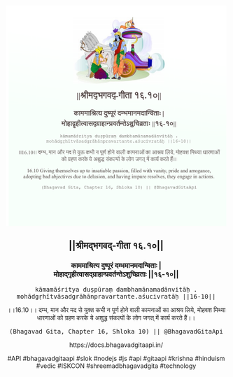 <img src="../../asset/BG_16_10.png"/>
<center><h2>||श्रीमद्‍भगवद्‍-गीता १६.१०||</h2>
<h3>काममाश्रित्य दुष्पूरं दम्भमानमदान्विताः |<br/>मोहाद्गृहीत्वासद्ग्राहान्प्रवर्तन्तेऽशुचिव्रताः ||१६-१०||</h3>
<pre>kāmamāśritya duṣpūraṃ dambhamānamadānvitāḥ .<br/>mohādgṛhītvāsadgrāhānpravartante.aśucivratāḥ ||16-10||</pre>
<p>।।16.10।। दम्भ, मान और मद से युक्त कभी न पूर्ण होने वाली कामनाओं का आश्रय लिये, मोहवश मिथ्या धारणाओं को ग्रहण करके ये अशुद्ध संकल्पों के लोग जगत् में कार्य करते हैं।।</p>
<pre>(Bhagavad Gita, Chapter 16, Shloka 10) || @BhagavadGitaApi</pre><p>https://docs.bhagavadgitaapi.in/</p><p>#API #bhagavadgitaapi #slok #nodejs #js #api #gitaapi #krishna #hinduism #vedic #ISKCON #shreemadbhagavadgita #technology</p></center>